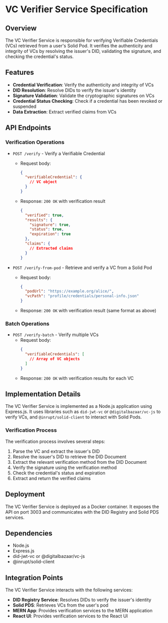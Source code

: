 # VC Verifier Service Specification

## Overview

The VC Verifier Service is responsible for verifying Verifiable Credentials (VCs) retrieved from a user's Solid Pod. It verifies the authenticity and integrity of VCs by resolving the issuer's DID, validating the signature, and checking the credential's status.

## Features

- **Credential Verification**: Verify the authenticity and integrity of VCs
- **DID Resolution**: Resolve DIDs to verify the issuer's identity
- **Signature Validation**: Validate the cryptographic signatures on VCs
- **Credential Status Checking**: Check if a credential has been revoked or suspended
- **Data Extraction**: Extract verified claims from VCs

## API Endpoints

### Verification Operations

- `POST /verify` - Verify a Verifiable Credential
  - Request body:
    ```json
    {
      "verifiableCredential": {
        // VC object
      }
    }
    ```
  - Response: `200 OK` with verification result
    ```json
    {
      "verified": true,
      "results": {
        "signature": true,
        "status": true,
        "expiration": true
      },
      "claims": {
        // Extracted claims
      }
    }
    ```

- `POST /verify-from-pod` - Retrieve and verify a VC from a Solid Pod
  - Request body:
    ```json
    {
      "podUrl": "https://example.org/alice/",
      "vcPath": "profile/credentials/personal-info.json"
    }
    ```
  - Response: `200 OK` with verification result (same format as above)

### Batch Operations

- `POST /verify-batch` - Verify multiple VCs
  - Request body:
    ```json
    {
      "verifiableCredentials": [
        // Array of VC objects
      ]
    }
    ```
  - Response: `200 OK` with verification results for each VC

## Implementation Details

The VC Verifier Service is implemented as a Node.js application using Express.js. It uses libraries such as `did-jwt-vc` or `@digitalbazaar/vc-js` to verify VCs, and `@inrupt/solid-client` to interact with Solid Pods.

### Verification Process

The verification process involves several steps:

1. Parse the VC and extract the issuer's DID
2. Resolve the issuer's DID to retrieve the DID Document
3. Extract the relevant verification method from the DID Document
4. Verify the signature using the verification method
5. Check the credential's status and expiration
6. Extract and return the verified claims

## Deployment

The VC Verifier Service is deployed as a Docker container. It exposes the API on port 3003 and communicates with the DID Registry and Solid PDS services.

## Dependencies

- Node.js
- Express.js
- did-jwt-vc or @digitalbazaar/vc-js
- @inrupt/solid-client

## Integration Points

The VC Verifier Service interacts with the following services:

- **DID Registry Service**: Resolves DIDs to verify the issuer's identity
- **Solid PDS**: Retrieves VCs from the user's pod
- **MERN App**: Provides verification services to the MERN application
- **React UI**: Provides verification services to the React UI
